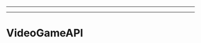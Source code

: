 -----------------------------------------------------------------------------------------
-------------------------------------------------------
# VideoGameAPI
